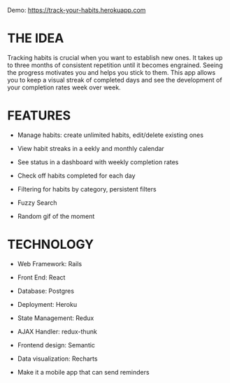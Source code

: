 Demo: https://track-your-habits.herokuapp.com

# THE IDEA
Tracking habits is crucial when you want to establish new ones. It takes up to three months of consistent repetition until it becomes engrained. Seeing the progress motivates you and helps you stick to them. This app allows you to keep a visual streak of completed days and see the development of your completion rates week over week.


# FEATURES
* Manage habits: create unlimited habits, edit/delete existing ones

* View habit streaks in a eekly and monthly calendar

* See status in a dashboard with weekly completion rates

* Check off habits completed for each day

* Filtering for habits by category, persistent filters

* Fuzzy Search

* Random gif of the moment



# TECHNOLOGY
* Web Framework: Rails

* Front End: React

* Database: Postgres

* Deployment: Heroku

* State Management: Redux

* AJAX Handler: redux-thunk

* Frontend design: Semantic

* Data visualization: Recharts

* Make it a mobile app that can send reminders
